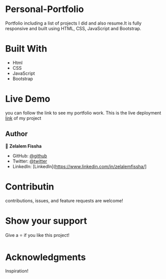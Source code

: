 
# Personal-Portfolio

 Portfolio including a list of projects I did and also resume.It is fully responsive and built using HTML, CSS, JavaScript and Bootstrap.

# Built With
  - Html 
  - CSS
  - JavaScript
  - Bootstrap
 
# Live Demo 
  you can follow the link to see my portfolio work.
  This is the live deployment [link](https://zelalem1222.github.io/portfolio-2/) of my project


## Author

👤 **Zelalem Fissha**

- GitHub: [@github](https://github.com/Zelalem1222)
- Twitter: [@twitter](https://twitter.com/Zelalem52236790)
- LinkedIn: [LinkedIn](https://www.linkedin.com/in/zelalemfissha/]

# Contributin

 contributions, issues, and feature requests are welcome!

# Show your support

 Give a ⭐️ if you like this project!

# Acknowledgments 

 Inspiration!
 
